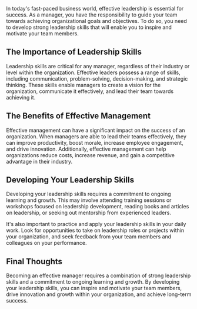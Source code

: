 
In today's fast-paced business world, effective leadership is essential for success. As a manager, you have the responsibility to guide your team towards achieving organizational goals and objectives. To do so, you need to develop strong leadership skills that will enable you to inspire and motivate your team members.

The Importance of Leadership Skills
-----------------------------------

Leadership skills are critical for any manager, regardless of their industry or level within the organization. Effective leaders possess a range of skills, including communication, problem-solving, decision-making, and strategic thinking. These skills enable managers to create a vision for the organization, communicate it effectively, and lead their team towards achieving it.

The Benefits of Effective Management
------------------------------------

Effective management can have a significant impact on the success of an organization. When managers are able to lead their teams effectively, they can improve productivity, boost morale, increase employee engagement, and drive innovation. Additionally, effective management can help organizations reduce costs, increase revenue, and gain a competitive advantage in their industry.

Developing Your Leadership Skills
---------------------------------

Developing your leadership skills requires a commitment to ongoing learning and growth. This may involve attending training sessions or workshops focused on leadership development, reading books and articles on leadership, or seeking out mentorship from experienced leaders.

It's also important to practice and apply your leadership skills in your daily work. Look for opportunities to take on leadership roles or projects within your organization, and seek feedback from your team members and colleagues on your performance.

Final Thoughts
--------------

Becoming an effective manager requires a combination of strong leadership skills and a commitment to ongoing learning and growth. By developing your leadership skills, you can inspire and motivate your team members, drive innovation and growth within your organization, and achieve long-term success.
